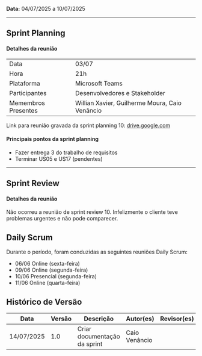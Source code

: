 **Data:** 04/07/2025 a 10/07/2025

---
## Sprint Planning

#### Detalhes da reunião
|                     |                                                                                                           |
|---------------------|-----------------------------------------------------------------------------------------------------------|
| Data                | 03/07                                                                                                     |
| Hora                | 21h                                                                                                       |
| Plataforma          | Microsoft Teams                                                                                           |
| Participantes       | Desenvolvedores e Stakeholder                                                                             |
| Memembros Presentes | Willian Xavier, Guilherme Moura, Caio Venâncio                                                            |

<!-- consertar erro de timing, não esquecer -->
Link para reunião gravada da sprint planning 10: [drive.google.com](https://drive.google.com/file/d/1InNoYdjCuN11iURBl2rGlGhZ30jk51xE/view?usp=drive_link)

#### Principais pontos da sprint planning
- Fazer entrega 3 do trabalho de requisitos
- Terminar US05 e US17 (pendentes)

---
## Sprint Review

#### Detalhes da reunião

Não ocorreu a reunião de sprint review 10. Infelizmente o cliente teve problemas urgentes e não pode comparecer.

## Daily Scrum
Durante o período, foram conduzidas as seguintes reuniões Daily Scrum:<br>
- 06/06 Online (sexta-feira) <br>
- 09/06 Online (segunda-feira) <br>
- 10/06 Presencial (segunda-feira) <br>
- 11/06 Online (quarta-feira) <br>

## Histórico de Versão

| Data       | Versão | Descrição                                                                 | Autor(es)         | Revisor(es)        |
|------------|--------|---------------------------------------------------------------------------|-------------------|--------------------|
| 14/07/2025 | 1.0    | Criar documentação da sprint                                              |  Caio Venâncio    |                    |